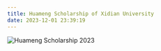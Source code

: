 ```yaml
---
title: Huameng Scholarship of Xidian University
date: 2023-12-01 23:39:19
---
```

<img src="https://lzhms.oss-cn-hangzhou.aliyuncs.com/images/blog/profile/HuamengScholarship.png" alt="Huameng Scholarship 2023" />